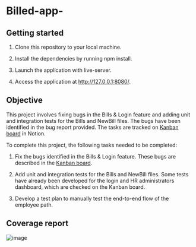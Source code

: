 # Billed-app-

## Getting started
1. Clone this repository to your local machine.

2. Install the dependencies by running npm install.

3. Launch the application with live-server.

4. Access the application at http://127.0.0.1:8080/.

## Objective
This project involves fixing bugs in the Bills & Login feature and adding unit and integration tests for the Bills and NewBill files. The bugs have been identified in the bug report provided. The tasks are tracked on [Kanban board](https://openclassrooms.notion.site/ad964d63250641a7adcb217fb1963480?v=48e567e57b4a4eec8c35bfba3e0502e3) in Notion.

To complete this project, the following tasks needed to be completed:

1. Fix the bugs identified in the Bills & Login feature. These bugs are described in the [Kanban board](https://openclassrooms.notion.site/ad964d63250641a7adcb217fb1963480?v=48e567e57b4a4eec8c35bfba3e0502e3).

2. Add unit and integration tests for the Bills and NewBill files. Some tests have already been developed for the login and HR administrators dashboard, which are checked on the Kanban board. 

3. Develop a test plan to manually test the end-to-end flow of the employee path. 

## Coverage report
![image](https://user-images.githubusercontent.com/87566177/226945483-bdbcd6fc-3c24-44e5-a9d7-d979fa114851.png)
